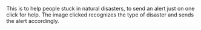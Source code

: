 This is to help people stuck in natural disasters, to send an alert just on one click for help. The image clicked recognizes the type of disaster and sends the alert accordingly.
